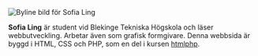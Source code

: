 <footer class="author-byline">
<img src="img/me-small.jpg" alt="Byline bild för Sofia Ling"/>
<p><strong>Sofia Ling</strong> är student vid Blekinge Tekniska Högskola och läser webbutveckling. Arbetar även som grafisk formgivare. Denna webbsida är byggd i HTML, CSS och PHP, som en del i kursen <a href="https://dbwebb.se/kurser/htmlphp-v3">htmlphp</a>.</p>
</footer>
